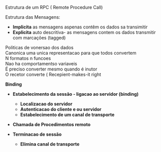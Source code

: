 Estrutura de um RPC ( Remote Procedure Call)
    
Estrutura das Mensagens:

- **Implicita** as mensagens aspenas contêm os dados sa transimitir
- **Explicita** auto descritiva- as mensagens contem os dados transmitir com marcações (tagged)
 
Politicas de vonersao dos dados  
Canonica uma unica representacao para que todos convertem  
N formatos n funcoes  
Nao ha comportamentso variaveis  
É preciso converter mesmo quando é inutor  
O recetor converte ( Recepient-makes-it right
    
**Binding**

- **Estabelecimento da sessão - ligacao ao servidor (binding)**
    
    - **Localizacao do servidor**
    - **Autenticacao do cliente e ou servidor**
    - **Estabelecimento de um canal de transporte**
- **Chamada de Procedimentos remoto**
- **Terminacao de sessão**
    
    - **Elimina canal de transporte**